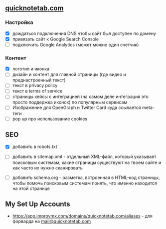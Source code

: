 ## [quicknotetab.com](https://quicknotetab.com)

### Настройка
- [x] дождаться подключения DNS чтобы сайт был доступен по домену
- [x] привязать сайт к Google Search Console  
- [ ] подключить Google Analytics (может можно один счетчик)

### Контент
- [x] логотип и иконка 
- [ ] дизайн и контент для главной страницы (где видео и преднастроенный текст)
- [ ] текст в privacy policy 
- [ ] текст в terms of service
- [ ] страницы кейсы с интеграцией (на самом деле интеграция это просто поддержка иконок) по популярным сервисам
- [ ] Изображение для OpenGraph и Twitter Card куда ссылается meta-теги
- [ ] pop up про использование cookies 

## SEO
- [x] добавить в robots.txt 
- [ ] добавить в sitemap.xml - отдельный XML-файл, который указывает поисковым системам, какие страницы существуют на твоем сайте и как часто их нужно сканировать
- [ ] добавить schema.org - разметка, встроенная в HTML-код страницы, чтобы помочь поисковым системам понять, что именно находится на этой странице


## My Set Up Accounts
- https://app.improvmx.com/domains/quicknotetab.com/aliases - для форварда на mail@quicknotetab.com